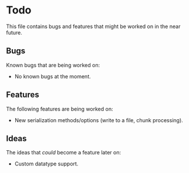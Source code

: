 # Todo

This file contains bugs and features that might be worked on in the near future.


## Bugs

Known bugs that are being worked on:
- No known bugs at the moment.


## Features

The following features are being worked on:
- New serialization methods/options (write to a file, chunk processing).


## Ideas

The ideas that *could* become a feature later on:
- Custom datatype support.


